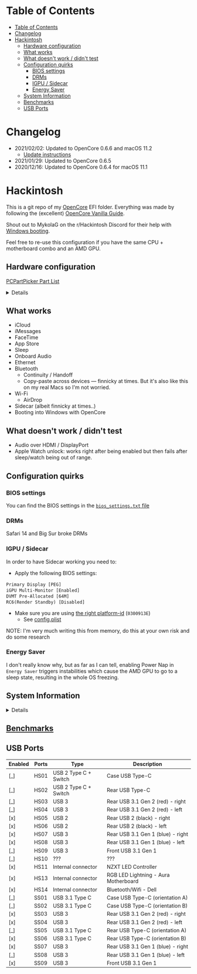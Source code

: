 # Table of Contents

- [Table of Contents](#table-of-contents)
- [Changelog](#changelog)
- [Hackintosh](#hackintosh)
  - [Hardware configuration](#hardware-configuration)
  - [What works](#what-works)
  - [What doesn't work / didn't test](#what-doesnt-work--didnt-test)
  - [Configuration quirks](#configuration-quirks)
    - [BIOS settings](#bios-settings)
    - [DRMs](#drms)
    - [IGPU / Sidecar](#igpu--sidecar)
    - [Energy Saver](#energy-saver)
  - [System Information](#system-information)
  - [Benchmarks](#benchmarks)
  - [USB Ports](#usb-ports)

# Changelog

- 2021/02/02: Updated to OpenCore 0.6.6 and macOS 11.2
  - [Update instructions](./docs/update-oc-066.md)
- 2021/01/29: Updated to OpenCore 0.6.5
- 2020/12/16: Updated to OpenCore 0.6.4 for macOS 11.1

# Hackintosh

This is a git repo of my [OpenCore](https://github.com/acidanthera/OpenCorePkg) EFI folder.
Everything was made by following the (excellent) [OpenCore Vanilla Guide](https://khronokernel.github.io/Opencore-Vanilla-Desktop-Guide/).

Shout out to MykolaG on the r/Hackintosh Discord for their help with [Windows booting](https://github.com/eramdam/hackintosh/commit/d15d29f647c305db44c1188222cbd3f53f172deb).

Feel free to re-use this configuration if you have the same CPU + motherboard combo and an AMD GPU.

## Hardware configuration

[PCPartPicker Part List](https://pcpartpicker.com/list/cqKD7T)

<details>
  <table>
    <thead>
      <tr>
        <th style="text-align: left">Type</th>
        <th style="text-align: left">Item</th>
      </tr>
    </thead>
    <tbody>
      <tr>
        <td style="text-align: left"><strong>CPU</strong></td>
        <td style="text-align: left">
          <a
            href="https://pcpartpicker.com/product/jHZFf7/intel-core-i9-9900k-36ghz-8-core-processor-bx80684i99900k"
            >Intel Core i9-9900K 3.6 GHz 8-Core Processor</a
          >
        </td>
      </tr>
      <tr>
        <td style="text-align: left"><strong>CPU Cooler</strong></td>
        <td style="text-align: left">
          <a
            href="https://pcpartpicker.com/product/PVfFf7/nzxt-kraken-x53-7311-cfm-liquid-cpu-cooler-rl-krx53-01"
            >NZXT Kraken X53 73.11 CFM Liquid CPU Cooler</a
          >
        </td>
      </tr>
      <tr>
        <td style="text-align: left"><strong>Motherboard</strong></td>
        <td style="text-align: left">
          <a
            href="https://pcpartpicker.com/product/Tmprxr/asus-rog-strix-z390-i-gaming-mini-itx-lga1151-motherboard-rog-strix-z390-i-gaming"
            >Asus ROG STRIX Z390-I GAMING Mini ITX LGA1151 Motherboard</a
          >
        </td>
      </tr>
      <tr>
        <td style="text-align: left"><strong>Memory</strong></td>
        <td style="text-align: left">
          <a
            href="https://pcpartpicker.com/product/L7qhP6/corsair-vengeance-rgb-pro-32gb-2-x-16gb-ddr4-3200-memory-cmw32gx4m2c3200c16w"
            >Corsair Vengeance RGB Pro 32 GB (2 x 16 GB) DDR4-3200 Memory</a
          >
        </td>
      </tr>
      <tr>
        <td style="text-align: left"><strong>Storage</strong></td>
        <td style="text-align: left">
          <a
            href="https://pcpartpicker.com/product/JLdxFT/samsung-970-evo-10tb-m2-2280-solid-state-drive-mz-v7e1t0baw"
            >Samsung 970 Evo 1 TB M.2-2280 NVME Solid State Drive</a
          >
        </td>
      </tr>
      <tr>
        <td style="text-align: left"><strong>Storage</strong></td>
        <td style="text-align: left">
          <a
            href="https://pcpartpicker.com/product/JLdxFT/samsung-970-evo-10tb-m2-2280-solid-state-drive-mz-v7e1t0baw"
            >Samsung 970 Evo 1 TB M.2-2280 NVME Solid State Drive</a
          >
        </td>
      </tr>
      <tr>
        <td style="text-align: left"><strong>Video Card</strong></td>
        <td style="text-align: left">
          <a
            href="https://pcpartpicker.com/product/3YTzK8/sapphire-radeon-rx-5700-xt-8-gb-pulse-video-card-11293-01-20g"
            >Sapphire Radeon RX 5700 XT 8 GB PULSE Video Card</a
          >
        </td>
      </tr>
      <tr>
        <td style="text-align: left"><strong>Case</strong></td>
        <td style="text-align: left">
          <a
            href="https://pcpartpicker.com/product/x7hmP6/nzxt-h210-mini-itx-tower-case-ca-h210b-w1"
            >NZXT H210 Mini ITX Tower Case</a
          >
        </td>
      </tr>
      <tr>
        <td style="text-align: left"><strong>Power Supply</strong></td>
        <td style="text-align: left">
          <a
            href="https://pcpartpicker.com/product/9q4NnQ/evga-power-supply-220g20650y1"
            >EVGA SuperNOVA G2 650 W 80+ Gold Certified Fully Modular ATX Power
            Supply</a
          >
        </td>
      </tr>
      <tr>
        <td style="text-align: left"><strong>Custom</strong></td>
        <td style="text-align: left">
          <a
            href="https://pcpartpicker.com/product/fM4NnQ/oem-dell-wireless-dw1560-80211ac-broadcom-bcm94352z-m2-ngff-wifi-card-6xryc"
            >OEM Dell Wireless DW1560 802.11ac Broadcom BCM94352Z M.2 NGFF WIFI
            Card 6XRYC</a
          >
        </td>
      </tr>
    </tbody>
  </table>
</details>

## What works

- iCloud
- iMessages
- FaceTime
- App Store
- Sleep
- Onboard Audio
- Ethernet
- Bluetooth
  - Continuity / Handoff
  - Copy-paste across devices — finnicky at times. But it's also like this on my real Macs so I'm not worried.
- Wi-Fi
  - AirDrop
- Sidecar (albeit finnicky at times..)
- Booting into Windows with OpenCore

## What doesn't work / didn't test

- Audio over HDMI / DisplayPort
- Apple Watch unlock: works right after being enabled but then fails after sleep/watch being out of range.

## Configuration quirks

### BIOS settings

You can find the BIOS settings in the [`bios_settings.txt` file](https://github.com/eramdam/hackintosh/blob/6b10853ca3538483986979ca45ea87b4128992fb/meta/bios_setting.txt)

### DRMs

Safari 14 and Big Sur broke DRMs

### IGPU / Sidecar

In order to have Sidecar working you need to:

- Apply the following BIOS settings:

```
Primary Display [PEG]
iGPU Multi-Monitor [Enabled]
DVMT Pre-Allocated [64M]
RC6(Render Standby) [Disabled]
```

- Make sure you are using [the right platform-id](https://dortania.github.io/OpenCore-Install-Guide/config.plist/coffee-lake.html#deviceproperties) (`0300913E`)
  - See [config.plist](https://github.com/eramdam/hackintosh/blob/6b10853ca3538483986979ca45ea87b4128992fb/EFI/OC/config.plist#L185-L191)

NOTE: I'm very much writing this from memory, do this at your own risk and do some research

### Energy Saver

I don't really know why, but as far as I can tell, enabling Power Nap in `Energy Saver` triggers instabilities which cause the AMD GPU to go to a sleep state, resulting in the whole OS freezing.

## System Information

<details>

![](meta/about-mac-screenshot.png)
![](meta/neofetch-screenshot.png)

</details>

## [Benchmarks](./docs/benchmarks.md)

## USB Ports

| Enabled | Ports | Type                  | Description                          |
| ------- | ----- | --------------------- | ------------------------------------ |
| [_]     | HS01  | USB 2 Type C + Switch | Case USB Type-C                      |
| [_]     | HS02  | USB 2 Type C + Switch | Rear USB Type-C                      |
| [_]     | HS03  | USB 3                 | Rear USB 3.1 Gen 2 (red) - right     |
| [_]     | HS04  | USB 3                 | Rear USB 3.1 Gen 2 (red) - left      |
| [x]     | HS05  | USB 2                 | Rear USB 2 (black) - right           |
| [x]     | HS06  | USB 2                 | Rear USB 2 (black) - left            |
| [x]     | HS07  | USB 3                 | Rear USB 3.1 Gen 1 (blue) - right    |
| [x]     | HS08  | USB 3                 | Rear USB 3.1 Gen 1 (blue) - left     |
| [_]     | HS09  | USB 3                 | Front USB 3.1 Gen 1                  |
| [_]     | HS10  | ???                   | ???                                  |
| [x]     | HS11  | Internal connector    | NZXT LED Controller                  |
| [x]     | HS13  | Internal connector    | RGB LED Lightning - Aura Motherboard |
| [x]     | HS14  | Internal connector    | Bluetooth/Wifi - Dell                |
| [_]     | SS01  | USB 3.1 Type C        | Case USB Type-C (orientation A)      |
| [_]     | SS02  | USB 3.1 Type C        | Case USB Type-C (orientation B)      |
| [x]     | SS03  | USB 3                 | Rear USB 3.1 Gen 2 (red) - right     |
| [x]     | SS04  | USB 3                 | Rear USB 3.1 Gen 2 (red) - left      |
| [_]     | SS05  | USB 3.1 Type C        | Rear USB Type-C (orientation A)      |
| [x]     | SS06  | USB 3.1 Type C        | Rear USB Type-C (orientation B)      |
| [x]     | SS07  | USB 3                 | Rear USB 3.1 Gen 1 (blue) - right    |
| [_]     | SS08  | USB 3                 | Rear USB 3.1 Gen 1 (blue) - left     |
| [x]     | SS09  | USB 3                 | Front USB 3.1 Gen 1                  |
